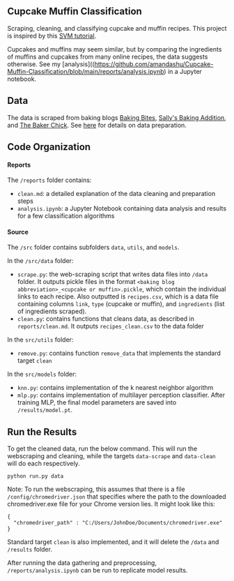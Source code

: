## Cupcake Muffin Classification
Scraping, cleaning, and classifying cupcake and muffin recipes. This project is inspired by this [SVM tutorial](https://www.youtube.com/watch?v=N1vOgolbjSc&feature=youtu.be).

Cupcakes and muffins may seem similar, but by comparing the ingredients of muffins and cupcakes from many online recipes, the data suggests otherwise. See my [analysis]((https://github.com/amandashu/Cupcake-Muffin-Classification/blob/main/reports/analysis.ipynb) in a Jupyter notebook.

## Data
The data is scraped from baking blogs [Baking Bites](https://bakingbites.com/), [Sally's Baking Addition](https://sallysbakingaddiction.com/), and [The Baker Chick](https://www.thebakerchick.com/). See [here](https://github.com/amandashu/Cupcake-Muffin-Classification/blob/main/reports/clean.md) for details on data preparation.

## Code Organization
#### Reports
The `/reports` folder contains:
- `clean.md`: a detailed explanation of the data cleaning and preparation steps
- `analysis.ipynb`: a Jupyter Notebook containing data analysis and results for a few classification algorithms

#### Source
The `/src` folder contains subfolders `data`, `utils`, and `models`.

In the `/src/data` folder:
- `scrape.py`: the web-scraping script that writes data files into `/data` folder. It outputs pickle files in the format `<baking blog abbreviation>_<cupcake or muffin>.pickle`, which contain the individual links to each recipe. Also outputted is `recipes.csv`, which is a data file containing columns `link`,  `type` (cupcake or muffin), and `ingredients` (list of ingredients scraped).
- `clean.py`: contains functions that cleans data, as described in `reports/clean.md`. It outputs `recipes_clean.csv` to the data folder

In the `src/utils` folder:
- `remove.py`: contains function `remove_data` that implements the standard target `clean`

In the `src/models` folder:
- `knn.py`: contains implementation of the k nearest neighbor algorithm
- `mlp.py`: contains implementation of multilayer perception classifier. After training MLP, the final model parameters are saved into `/results/model.pt`.

## Run the Results
To get the cleaned data, run the below command. This will run the webscraping and cleaning, while the targets `data-scrape` and `data-clean` will do each respectively.
```console
python run.py data
```

Note: To run the webscraping, this assumes that there is a file `/config/chromedriver.json` that specifies where the path to the downloaded chromedriver.exe file for your Chrome version lies. It might look like this:
```console
{
  "chromedriver_path" : "C:/Users/JohnDoe/Documents/chromedriver.exe"
}
```

Standard target `clean` is also implemented, and it will delete the `/data` and `/results` folder.

After running the data gathering and preprocessing, `/reports/analysis.ipynb` can be run to replicate model results.
